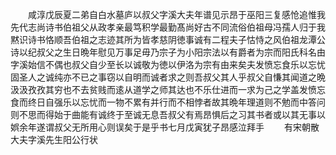 <!-- { "loadSidebar": true } -->
　　咸淳戊辰夏二弟自白水墓庐以叔父字溪大夫年谱见示昂于巫阳三复感怆追惟我先代志尚诗书伯祖父从政孝亲最笃积学最勤髙尚好古不同流俗伯祖母冯孺人归于我黙识诗书恪顺吾伯祖之志迹其所为皆孝慈阴徳事诚有二程夫子怙恃之风伯祖龙潭公诗以纪叔父之生日晩年慰见万事足毋乃宗子为小阳宗法以有爵者为宗而阳氏科名由字溪始信不偶也叔父自少至长以诚敬为徳以伊洛为宗有由来矣夫发愤忘食乐以忘忧固圣人之诚纯亦不已之事窃以自明而诚者求之则吾叔父其人乎叔父自慊其闻道之晩汲汲孜孜其穷也不去贫贱而逺从道学之师其达也不乐仕进而一求为己之学盖发愤忘食而终日自强乐以忘忧而一物不累有并行而不相悖者故其晩年理道则不勉而中答问则不思而得始于曲能有诚终于至诚无息吾叔父有焉昂惧后之习其书者或以其无事以娯余年遂谓叔父无所用心则误矣于是乎书七月戊寅犹子昂感泣拜手
　　有宋朝散大夫字溪先生阳公行状
